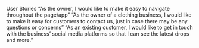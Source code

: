 User Stories
“As the owner, I would like to make it easy to navigate throughout the page/app”
“As the owner of a clothing business, I would like to make it easy for customers to contact us, just in case there may be any questions or concerns”
“As an existing customer, I would like to get in touch with the business’ social media platforms so that I can see the latest drops and more.”
